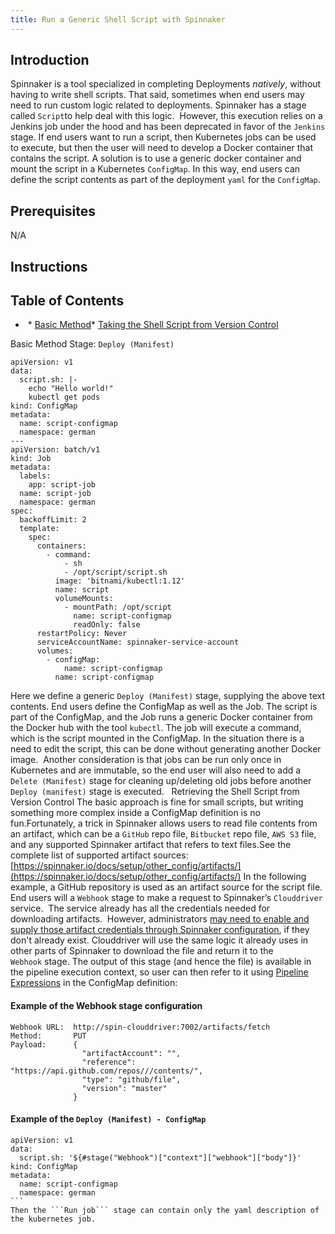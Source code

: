 ```yaml
---
title: Run a Generic Shell Script with Spinnaker
---
```


## Introduction
Spinnaker is a tool specialized in completing Deployments *natively*, without having to write shell scripts. That said, sometimes when end users may need to run custom logic related to deployments. Spinnaker has a stage called ```Script```to help deal with this logic.  However, this execution relies on a Jenkins job under the hood and has been deprecated in favor of the ```Jenkins``` stage.
If end users want to run a script, then Kubernetes jobs can be used to execute, but then the user will need to develop a Docker container that contains the script. A solution is to use a generic docker container and mount the script in a Kubernetes ```ConfigMap```.
In this way, end users can define the script contents as part of the deployment ```yaml``` for the ```ConfigMap```.

## Prerequisites
N/A

## Instructions

## Table of Contents
*  * [Basic Method](#basic-approach)* [Taking the Shell Script from Version Control](#taking-the-shell-script-from-version-control)


Basic Method
Stage: ```Deploy (Manifest)```
```
apiVersion: v1
data:
  script.sh: |-
    echo "Hello world!"
    kubectl get pods
kind: ConfigMap
metadata:
  name: script-configmap
  namespace: german
---
apiVersion: batch/v1
kind: Job
metadata:
  labels:
    app: script-job
  name: script-job
  namespace: german
spec:
  backoffLimit: 2
  template:
    spec:
      containers:
        - command:
            - sh
            - /opt/script/script.sh
          image: 'bitnami/kubectl:1.12'
          name: script
          volumeMounts:
            - mountPath: /opt/script
              name: script-configmap
              readOnly: false
      restartPolicy: Never
      serviceAccountName: spinnaker-service-account
      volumes:
        - configMap:
            name: script-configmap
          name: script-configmap
```
Here we define a generic ```Deploy (Manifest)``` stage, supplying the above text contents.
End users define the ConfigMap as well as the Job. The script is part of the ConfigMap, and the Job runs a generic Docker container from the Docker hub with the tool ```kubectl```. The job will execute a command, which is the script mounted in the ConfigMap.
In the situation there is a need to edit the script, this can be done without generating another Docker image.  Another consideration is that jobs can be run only once in Kubernetes and are immutable, so the end user will also need to add a ```Delete (Manifest)``` stage for cleaning up/deleting old jobs before another ```Deploy (manifest)``` stage is executed.
 
Retrieving the Shell Script from Version Control
The basic approach is fine for small scripts, but writing something more complex inside a ConfigMap definition is no fun.Fortunately, a trick in Spinnaker allows users to read file contents from an artifact, which can be a ```GitHub``` repo file, ```Bitbucket``` repo file, ```AWS S3``` file, and any supported Spinnaker artifact that refers to text files.See the complete list of supported artifact sources: [https://spinnaker.io/docs/setup/other_config/artifacts/](https://spinnaker.io/docs/setup/other_config/artifacts/)
In the following example, a GitHub repository is used as an artifact source for the script file.
End users will a ```Webhook``` stage to make a request to Spinnaker’s ```Clouddriver``` service.  The service already has all the credentials needed for downloading artifacts.  However, administrators [may need to enable and supply those artifact credentials through Spinnaker configuration](https://docs.armory.io/continuous-deployment/armory-admin/artifacts-github-connect/#configure-github-as-an-artifact-source), if they don't already exist. Clouddriver will use the same logic it already uses in other parts of Spinnaker to download the file and return it to the ```Webhook``` stage. The output of this stage (and hence the file) is available in the pipeline execution context, so user can then refer to it using [Pipeline Expressions](https://www.spinnaker.io/guides/user/pipeline/expressions/) in the ConfigMap definition:

#### Example of the Webhook stage configuration
````
Webhook URL:  http://spin-clouddriver:7002/artifacts/fetch
Method:       PUT
Payload:      {
                "artifactAccount": "",
                "reference": "https://api.github.com/repos///contents/",
                "type": "github/file",
                "version": "master"
              }
````
#### Example of the ```Deploy (Manifest) - ConfigMap```
```
apiVersion: v1
data:
  script.sh: '${#stage("Webhook")["context"]["webhook"]["body"]}'
kind: ConfigMap
metadata:
  name: script-configmap
  namespace: german
``` 
Then the ```Run job``` stage can contain only the yaml description of the kubernetes job.
 

